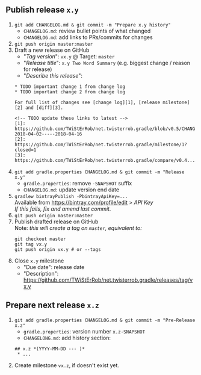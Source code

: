 ## Publish release `x.y`

 1. `git add CHANGELOG.md & git commit -m "Prepare x.y history"`  
    * `CHANGELOG.md`: review bullet points of what changed  
    * `CHANGELOG.md`: add links to PRs/commits for changes  
 1. `git push origin master:master`
 1. Draft a new release on GitHub
    * "_Tag version_": `vx.y` @ Target: `master`
    * "_Release title_": `x.y Two Word Summary` (e.g. biggest change / reason for release)
    * "_Describe this release_":
    ```
    * TODO important change 1 from change log
    * TODO important change 2 from change log
    
    For full list of changes see [change log][1], [release milestone][2] and [diff][3].

    <!-- TODO update these links to latest -->
    [1]: https://github.com/TWiStErRob/net.twisterrob.gradle/blob/v0.5/CHANGELOG.md#05-2018-04-02-----2018-04-16
    [2]: https://github.com/TWiStErRob/net.twisterrob.gradle/milestone/1?closed=1
    [3]: https://github.com/TWiStErRob/net.twisterrob.gradle/compare/v0.4...v0.5
    ```
 1. `git add gradle.properties CHANGELOG.md & git commit -m "Release x.y"`  
    * `gradle.properties`: remove `-SNAPSHOT` suffix  
    * `CHANGELOG.md`: update version end date
 1. `gradlew bintrayPublish -PbintrayApiKey=...`    
    Available from https://bintray.com/profile/edit > _API Key_  
    _If this fails, fix and amend last commit._
 1. `git push origin master:master`
 1. Publish drafted release on GitHub  
    Note: _this will create a tag on `master`, equivalent to:_
     ```
    git checkout master
    git tag vx.y
    git push origin vx.y # or --tags
 1. Close `x.y` milestone
    * "Due date": release date
    * "Description": https://github.com/TWiStErRob/net.twisterrob.gradle/releases/tag/vx.y

## Prepare next release `x.z`

 1. `git add gradle.properties CHANGELOG.md & git commit -m "Pre-Release x.z"`  
    * `gradle.properties`: version number `x.z-SNAPSHOT`
    * `CHANGELONG.md`: add history section:
    ```
    ## x.z *(YYYY-MM-DD --- )*
     * ...
    ```
 1. Create milestone `vx.z`, if doesn't exist yet.
